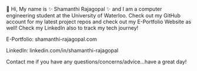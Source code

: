 👋 Hi, My name is ✨ Shamanthi Rajagopal ✨ and I am a computer engineering student at the University of Waterloo. Check out my GitHub account for my latest project repos and check out my E-Portfolio Website as well! Check my LinkedIn also to track my tech journey!

E-Portfolio: shamanthi-rajagopal.com

LinkedIn: linkedin.com/in/shamanthi-rajagopal

Contact me if you have any questions/concerns/advice...have a great day!
